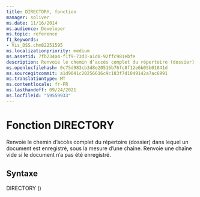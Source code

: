 ```yaml
---
title: DIRECTORY, fonction
manager: soliver
ms.date: 11/16/2014
ms.audience: Developer
ms.topic: reference
f1_keywords:
- Vis_DSS.chm82251595
ms.localizationpriority: medium
ms.assetid: 7fb234a4-f1f9-73d3-a1d0-92ffc981ebfe
description: Renvoie le chemin d’accès complet du répertoire (dossier) dans lequel un document est enregistré, sous la mesure d’une chaîne. Renvoie une chaîne vide si le document n’a pas été enregistré.
ms.openlocfilehash: 0c75d983cb3d8e20516b76fc8f12e6b05b01841d
ms.sourcegitcommit: a1d9041c20256616c9c183f7d1049142a7ac6991
ms.translationtype: MT
ms.contentlocale: fr-FR
ms.lasthandoff: 09/24/2021
ms.locfileid: "59559933"
---
```

# <a name="directory-function"></a>Fonction DIRECTORY

Renvoie le chemin d’accès complet du répertoire (dossier) dans lequel un document est enregistré, sous la mesure d’une chaîne. Renvoie une chaîne vide si le document n’a pas été enregistré.
  
## <a name="syntax"></a>Syntaxe

DIRECTORY ()
  

